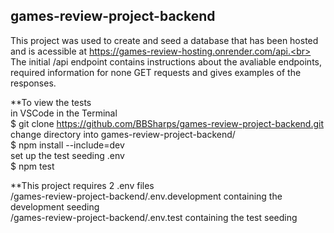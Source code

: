 ## games-review-project-backend

This project was used to create and seed a database that has been hosted and is acessible at https://games-review-hosting.onrender.com/api.<br>
The initial /api endpoint contains instructions about the avaliable endpoints, required information for none GET requests and gives examples of the responses.<br>

**To view the tests<br>
in VSCode in the Terminal<br>
$ git clone https://github.com/BBSharps/games-review-project-backend.git<br>
change directory into games-review-project-backend/<br>
$ npm install --include=dev<br>
set up the test seeding .env<br>
$ npm test<br>

**This project requires 2 .env files<br>
/games-review-project-backend/.env.development containing the development seeding<br>
/games-review-project-backend/.env.test containing the test seeding<br>
